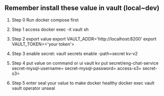 ## Remember install these value in vault (local~dev)

1. Step 0 Run docker compose first

2. Step 1 access
   docker exec -it vault sh

3. Step 2 export value
   export VAULT_ADDR='http://localhost:8200'
   export VAULT_TOKEN=<'your token'>

4. Step 3 enable secret: vault secrets enable -path=secret kv-v2

5. Step 4 put value on command or ui
   vault kv put secret/eng-chat-service secret-mysql-username=<your root>  secret-mysql-password=<your pass>
   access-s3=<your access s3> secret-s3=<your secret s3>

6. Step 5 enter seal your value to make docker healthy
   docker exec vault vault operator unseal <your-unseal-key>

